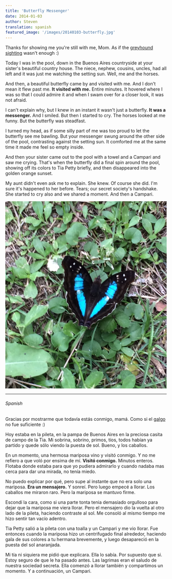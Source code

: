```yaml
---
title: 'Butterfly Messenger'
date: 2014-01-03
author: Steven
translation: spanish
featured_image: '/images/20140103-butterfly.jpg'
---
```


Thanks for showing me you're still with me, Mom. As if the [greyhound sighting](/memorial/giorgio-benquerencia) wasn't enough :)

Today I was in the pool, down in the Buenos Aires countryside at your sister's beautiful country house. The niece, nephew, cousins, uncles, had all left and it was just me watching the setting sun. Well, me and the horses.

And then, a beautiful butterfly came by and visited with me. And I don't mean it flew past me. **It visited with me.** Entire minutes. It hovered where I was so that I could admire it and when I swam over for a closer look, it was not afraid.

I can't explain why, but I knew in an instant it wasn't just a butterfly. **It was a messenger.** And I smiled. But then I started to cry. The horses looked at me funny. But the butterfly was steadfast.	

I turned my head, as if some silly part of me was too proud to let the butterfly see me bawling. But your messenger swung around the other side of the pool, contrasting against the setting sun. It comforted me at the same time it made me feel so empty inside.

And then your sister came out to the pool with a towel and a Campari and saw me crying. That's when the butterfly did a final spin around the pool, showing off its colors to Tia Petty briefly, and then disappeared into the golden orange sunset.

My aunt didn't even ask me to explain. She knew. Of course she did. I'm sure it's happened to her before. Tears; our secret society's handshake. She started to cry also and we shared a moment. And then a Campari.

![](/images/20140103-butterfly.jpg)

---

###### Spanish

Gracias por mostrarme que todavía estás conmigo, mamá. Como si el [galgo](/memorial/giorgio-benquerencia) no fue suficiente :)

Hoy estaba en la pileta, en la pampa de Buenos Aires en la preciosa casita de campo de la Tia. Mi sobrina, sobrino, primos, tíos, todos habían ya partido y quede sólo viendo la puesta de sol. Bueno, y los caballos.

En un momento, una hermosa mariposa vino y visitó conmigo. Y no me refiero a que voló por ensima de mí. **Visitó conmigo.** Minutos enteros. Flotaba donde estaba para que yo pudiera admirarlo y cuando nadaba mas cerca para dar una mirada, no tenía miedo.

No puedo explicar por qué, pero supe al instante que no era solo una mariposa. **Era un mensajero.** Y sonreí. Pero luego empecé a llorar. Los caballos me miraron raro. Pero la mariposa se mantuvo firme.

Escondí la cara, como si una parte tonta tenia demasiado orgulloso para dejar que la mariposa me viera llorar. Pero el mensajero dio la vuelta al otro lado de la pileta, haciendo contraste al sol. Me consoló al mismo tiempo me hizo sentir tan vacío adentro.

Tia Petty salió a la pileta con una toalla y un Campari y me vio llorar. Fue entonces cuando la mariposa hizo un centrifugado final alrededor, haciendo gala de sus colores a tu hermana brevemente, y luego desapareció en la puesta del sol anaranjada.

Mi tía ni siquiera me pidió que explicara. Ella lo sabía. Por supuesto que si. Estoy seguro de que le ha pasado antes. Las lagrimas eran el saludo de nuestra sociedad secreta. Ella comenzó a llorar también y compartimos un momento. Y a continuación, un Campari.